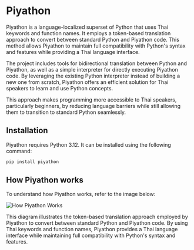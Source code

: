 # Piyathon

Piyathon is a language-localized superset of Python that uses Thai keywords and function names. It employs a token-based translation approach to convert between standard Python and Piyathon code. This method allows Piyathon to maintain full compatibility with Python's syntax and features while providing a Thai language interface.

The project includes tools for bidirectional translation between Python and Piyathon, as well as a simple interpreter for directly executing Piyathon code. By leveraging the existing Python interpreter instead of building a new one from scratch, Piyathon offers an efficient solution for Thai speakers to learn and use Python concepts.

This approach makes programming more accessible to Thai speakers, particularly beginners, by reducing language barriers while still allowing them to transition to standard Python seamlessly.

## Installation

Piyathon requires Python 3.12. It can be installed using the following command:

```bash
pip install piyathon
```

## How Piyathon works

To understand how Piyathon works, refer to the image below:

![How Piyathon Works](docs/how_it_works-m.png)

This diagram illustrates the token-based translation approach employed by Piyathon to convert between standard Python and Piyathon code. By using Thai keywords and function names, Piyathon provides a Thai language interface while maintaining full compatibility with Python's syntax and features.
